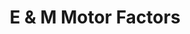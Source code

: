 ---
title: "E & M Motor Factors"
url: /cardigan-aberteifi/e-und-m-motor-factors/
shop: Baustoffe
---